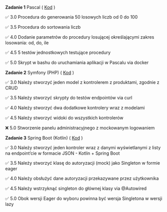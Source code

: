 **Zadanie 1** Pascal ( [Kod](./task_1) )

:white_check_mark: 3.0 Procedura do generowania 50 losowych liczb od 0 do 100

:white_check_mark: 3.5 Procedura do sortowania liczb

:white_check_mark: 4.0 Dodanie parametrów do procedury losującej określającymi zakres
losowania: od, do, ile

:white_check_mark: 4.5 5 testów jednostkowych testujące procedury

:white_check_mark: 5.0 Skrypt w bashu do uruchamiania aplikacji w Pascalu via docker


**Zadanie 2**  Symfony (PHP) ( [Kod](./task_2) )

:white_check_mark: 3.0 Należy stworzyć jeden model z kontrolerem z produktami, zgodnie z
CRUD

:white_check_mark: 3.5 Należy stworzyć skrypty do testów endpointów via curl

:white_check_mark: 4.0 Należy stworzyć dwa dodatkowe kontrolery wraz z modelami

:white_check_mark: 4.5 Należy stworzyć widoki do wszystkich kontrolerów

:x: 5.0 Stworzenie panelu administracyjnego z mockowanym logowaniem

**Zadanie 3**  Spring Boot (Kotlin) ( [Kod](./task_3) )

:white_check_mark: 3.0 Należy stworzyć jeden kontroler wraz z danymi wyświetlanymi z
listy na endpoint’cie w formacie JSON - Kotlin + Spring Boot

:white_check_mark: 3.5 Należy stworzyć klasę do autoryzacji (mock) jako Singleton w
formie eager

:white_check_mark: 4.0 Należy obsłużyć dane autoryzacji przekazywane przez użytkownika

:white_check_mark: 4.5 Należy wstrzyknąć singleton do głównej klasy via @Autowired

:white_check_mark: 5.0 Obok wersji Eager do wyboru powinna być wersja Singletona w wersji
lazy